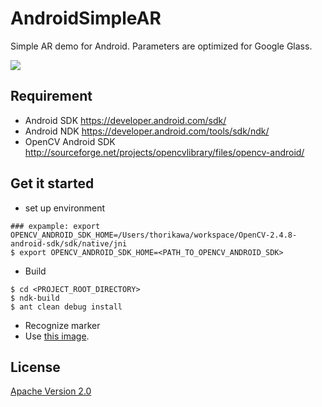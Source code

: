 AndroidSimpleAR
=======

Simple AR demo for Android. Parameters are optimized for Google Glass.

<img src="http://thorikawa.github.io/AndroidSimpleAR/img/ar_screenshot.png" />

## Requirement
* Android SDK <https://developer.android.com/sdk/>
* Android NDK <https://developer.android.com/tools/sdk/ndk/>
* OpenCV Android SDK <http://sourceforge.net/projects/opencvlibrary/files/opencv-android/>

## Get it started

* set up environment
```
### expample: export OPENCV_ANDROID_SDK_HOME=/Users/thorikawa/workspace/OpenCV-2.4.8-android-sdk/sdk/native/jni
$ export OPENCV_ANDROID_SDK_HOME=<PATH_TO_OPENCV_ANDROID_SDK>
```
* Build
```
$ cd <PROJECT_ROOT_DIRECTORY>
$ ndk-build
$ ant clean debug install
```
* Recognize marker
 * Use [this image](https://github.com/thorikawa/AndroidSimpleAR/blob/master/marker.png).

## License

[Apache Version 2.0](http://www.apache.org/licenses/LICENSE-2.0.html)


